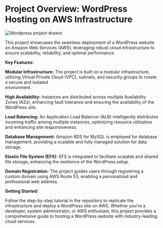 # Project Overview: WordPress Hosting on AWS Infrastructure
![Wordpress project drawio](https://github.com/yvanbinda/Host-Wordpress-in-AWS/assets/146278316/a239c2ae-1cdb-49da-b0f7-dce2bbcbb845)

This project showcases the seamless deployment of a WordPress website on Amazon Web Services (AWS), leveraging robust cloud infrastructure to ensure scalability, reliability, and optimal performance.

**Key Features:**

**Modular Infrastructure:** The project is built on a modular infrastructure, utilizing Virtual Private Cloud (VPC), subnets, and security groups to create a secure and isolated     
environment.

**High Availability:** Instances are distributed across multiple Availability Zones (AZs), enhancing fault tolerance and ensuring the availability of the WordPress site.

**Load Balancing:** An Application Load Balancer (ALB) intelligently distributes incoming traffic among multiple instances, optimizing resource utilization and enhancing site 
responsiveness.

**Database Management:** Amazon RDS for MySQL is employed for database management, providing a scalable and fully managed solution for data storage.

**Elastic File System (EFS):** EFS is integrated to facilitate scalable and shared file storage, enhancing the resilience of the WordPress setup.

**Domain Registration:** The project guides users through registering a custom domain using AWS Route 53, enabling a personalized and professional web address.

**Getting Started:**

Follow the step-by-step tutorial in the repository to replicate the infrastructure and deploy a WordPress site on AWS. Whether you're a developer, system administrator, or AWS enthusiast, this project provides a comprehensive guide to hosting a WordPress website with industry-leading cloud services.

